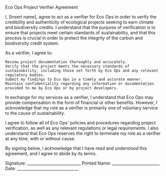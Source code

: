 Eco Ops Project Verifier Agreement

I, [Insert name], agree to act as a verifier for Eco Ops in order to verify the credibility and authenticity of ecological projects seeking to earn climate and biodiversity credits. I understand that the purpose of verification is to ensure that projects meet certain standards of sustainability, and that this process is crucial in order to protect the integrity of the carbon and biodiversity credit system.

As a verifier, I agree to:

    Review project documentation thoroughly and accurately.
    Verify that the project meets the necessary standards of sustainability, including those set forth by Eco Ops and any relevant regulatory bodies.
    Submit my findings to Eco Ops in a timely and accurate manner.
    Maintain confidentiality regarding any information or documentation provided to me by Eco Ops or by project developers.

In exchange for my services as a verifier, I understand that Eco Ops may provide compensation in the form of financial or other benefits. However, I acknowledge that my role as a verifier is primarily one of voluntary service to the cause of sustainability.

I agree to follow all of Eco Ops' policies and procedures regarding project verification, as well as any relevant regulations or legal requirements. I also understand that Eco Ops reserves the right to terminate my role as a verifier at any time, with or without cause.

By signing below, I acknowledge that I have read and understood this agreement, and I agree to abide by its terms.

Signature: ___________________________
Printed Name: ________________________
Date: _______________________________

